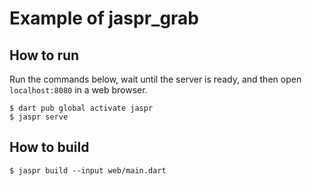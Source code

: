 # Example of jaspr_grab

## How to run

Run the commands below, wait until the server is ready, and then open `localhost:8080` in a web browser.

```shell
$ dart pub global activate jaspr
$ jaspr serve
```

## How to build

```shell
$ jaspr build --input web/main.dart
```

